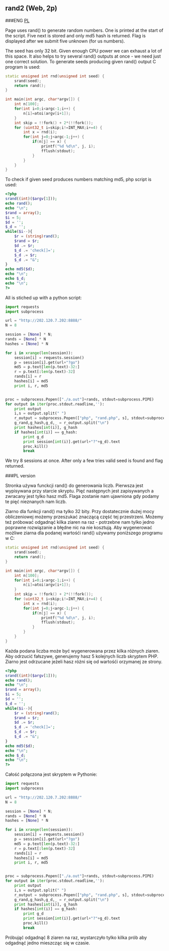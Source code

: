 ## rand2 (Web, 2p)
	
###ENG
[PL](#pl-version)

Page uses rand() to generate random numbers.
One is printed at the start of the script.
Five next is stored and only md5 hash is returned.
Flag is displayed after we submit five unknown (for us numbers).

The seed has only 32 bit. Given enough CPU power we can exhaust a lot of this space.
It also helps to try several rand() outputs at once - we need just one correct solution.
To generate seeds producing given rand() output C program is used: 
```cpp
static unsigned int rnd(unsigned int seed) {
	srand(seed);
	return rand();
}

int main(int argc, char*argv[]) {
	int n[100];
	for(int i=0;i<argc-1;i++) {
		n[i]=atoi(argv[i+1]);
	}
	int skip = !!fork() + 2*(!!fork());
	for (uint32_t i=skip;i!=INT_MAX;i+=4) {
		int x = rnd(i);
		for(int j=0;j<argc-1;j++) {
			if(n[j] == x) {
				printf("%d %d\n", j, i);
				fflush(stdout);
			}
		}
	}
}
```
To check if given seed produces numbers matching md5, php script is used:
```php
<?php
srand((int)($argv[1]));
echo rand();
echo "\n";
$rand = array();
$i = 5;
$d = '';
$_d = '';
while($i--){
	$r = (string)rand();
	$rand = $r;
	$d .= $r;
	$_d .= 'check[]=';
	$_d .= $r;
	$_d .= "&";
}
echo md5($d);
echo "\n";
echo $_d;
echo "\n";
?>
```
All is stiched up with a python script:
```python
import requests
import subprocess

url = "http://202.120.7.202:8888/"
N = 8

session = [None] * N;
rands = [None] * N
hashes = [None] * N

for i in xrange(len(session)):
	session[i] = requests.session()
	p = session[i].get(url+"?go")
	md5 = p.text[len(p.text)-32:]
	r = p.text[:len(p.text)-32]
	rands[i] = r
	hashes[i] = md5
	print i, r, md5


proc = subprocess.Popen(["./a.out"]+rands, stdout=subprocess.PIPE)
for output in iter(proc.stdout.readline,''):
	print output
	i,s = output.split(" ")
	r_output = subprocess.Popen(["php", "rand.php", s], stdout=subprocess.PIPE).communicate()[0]
	g_rand,g_hash,g_d,_ = r_output.split("\n")
	print hashes[int(i)], g_hash
	if hashes[int(i)] == g_hash:
		print g_d
		print session[int(i)].get(url+"?"+g_d).text
		proc.kill()
		break
```
We try 8 sessions at once. After only a few tries valid seed is found and flag returned.


###PL version


Stronka używa funckcji rand() do generowania liczb.
Pierwsza jest wypisywana przy starcie skryptu.
Pięć następnych jest zapisywanych a zwracany jest tylko hasz md5.
Flaga zostanie nam ujawniona gdy podamy te pięć nieznanych nam liczb.

Ziarno dla funkcji rand() ma tylko 32 bity.
Przy dostatecznie dużej mocy obliczeniowej możemy przeszukać znaczącą część tej przestrzeni.
Możemy też próbować odgadnąć kilka ziaren na raz - potrzebne nam tylko jedno poprawne rozwiązanie a błędne nic na nie kosztują.
Aby wygenerować możliwe ziarna dla podanej wartośći rand() używamy poniższego programu w C:
```cpp
static unsigned int rnd(unsigned int seed) {
	srand(seed);
	return rand();
}

int main(int argc, char*argv[]) {
	int n[100];
	for(int i=0;i<argc-1;i++) {
		n[i]=atoi(argv[i+1]);
	}
	int skip = !!fork() + 2*(!!fork());
	for (uint32_t i=skip;i!=INT_MAX;i+=4) {
		int x = rnd(i);
		for(int j=0;j<argc-1;j++) {
			if(n[j] == x) {
				printf("%d %d\n", j, i);
				fflush(stdout);
			}
		}
	}
}
```
Każda podana liczba może być wygenerowana przez kilka różnych ziaren.
Aby odrzucić fałszywe, generujemy hasz 5 kolejnych liczb skryptem PHP.
Ziarno jest odrzucane jeżeli hasz różni się od wartośći orzymanej ze strony.
```php
<?php
srand((int)($argv[1]));
echo rand();
echo "\n";
$rand = array();
$i = 5;
$d = '';
$_d = '';
while($i--){
	$r = (string)rand();
	$rand = $r;
	$d .= $r;
	$_d .= 'check[]=';
	$_d .= $r;
	$_d .= "&";
}
echo md5($d);
echo "\n";
echo $_d;
echo "\n";
?>
```
Całość połączona jest skryptem w Pythonie:
```python
import requests
import subprocess

url = "http://202.120.7.202:8888/"
N = 8

session = [None] * N;
rands = [None] * N
hashes = [None] * N

for i in xrange(len(session)):
	session[i] = requests.session()
	p = session[i].get(url+"?go")
	md5 = p.text[len(p.text)-32:]
	r = p.text[:len(p.text)-32]
	rands[i] = r
	hashes[i] = md5
	print i, r, md5


proc = subprocess.Popen(["./a.out"]+rands, stdout=subprocess.PIPE)
for output in iter(proc.stdout.readline,''):
	print output
	i,s = output.split(" ")
	r_output = subprocess.Popen(["php", "rand.php", s], stdout=subprocess.PIPE).communicate()[0]
	g_rand,g_hash,g_d,_ = r_output.split("\n")
	print hashes[int(i)], g_hash
	if hashes[int(i)] == g_hash:
		print g_d
		print session[int(i)].get(url+"?"+g_d).text
		proc.kill()
		break
```
Próbująć odgadnąć 8 ziaren na raz, wystarczyło tylko kilka prób aby odgadnąć jedno mieszcząc się w czasie.

